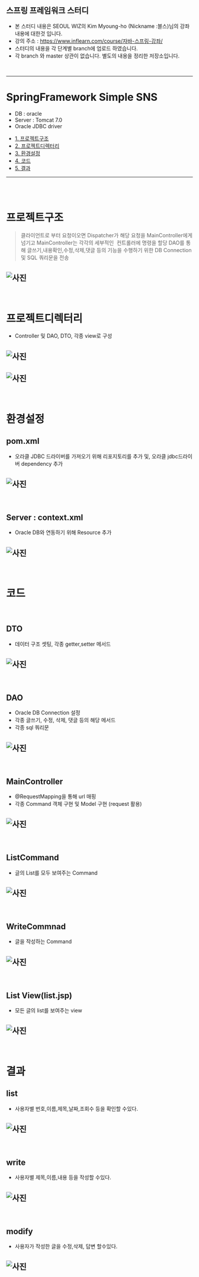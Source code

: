 ##  스프링 프레임워크 스터디

- 본 스터디 내용은 SEOUL WIZ의 Kim Myoung-ho (Nickname :블스)님의 강좌 내용에 대한것 입니다.
- 강의 주소 : https://www.inflearn.com/course/자바-스프링-강좌/
- 스터디의 내용을 각 단계별 branch에 업로드 하였습니다.
- 각 branch 와 master 상관이 없습니다. 별도의 내용을 정리한 저장소입니다.

<br/>

<hr/>

# SpringFramework Simple SNS

- DB : oracle
- Server : Tomcat 7.0
- Oracle JDBC driver 

* [1. 프로젝트구조](#프로젝트구조)
* [2. 프로젝트디렉터리](#프로젝트디렉터리)
* [3. 환경설정](#환경설정)
* [4. 코드](#코드)
* [5. 결과](#결과)


<hr/>

<br/>
<br/>

# 프로젝트구조

> 클라이언트로 부터 요청이오면 Dispatcher가 해당 요청을 MainController에게 넘기고 MainController는 각각의 세부적인
  컨트롤러에 명령을 할당 DAO를 통해 글쓰기,내용확인,수정,삭제,댓글 등의 기능을 수행하기 위한 DB Connection 및 SQL 쿼리문을 전송
   
## ![사진](https://github.com/leedongjoon121/SpringFramework_study/blob/master/document_img/architecture.PNG?raw=true)

<br/>

# 프로젝트디렉터리
- Controller 및 DAO, DTO, 각종 view로 구성

## ![사진](https://github.com/leedongjoon121/SpringFramework_study/blob/master/document_img/directory1.PNG?raw=true)

## ![사진](https://github.com/leedongjoon121/SpringFramework_study/blob/master/document_img/directory2.PNG?raw=true)

<br/>

# 환경설정
## pom.xml
- 오라클 JDBC 드라이버를 가져오기 위해 리포지토리를 추가 및, 오라클 jdbc드라이버 dependency 추가

## ![사진](https://github.com/leedongjoon121/SpringFramework_study/blob/master/document_img/pom_xml.PNG?raw=true)

<br/>

## Server : context.xml
- Oracle DB와 연동하기 위해 Resource 추가

## ![사진](https://github.com/leedongjoon121/SpringFramework_study/blob/master/document_img/server_context_xml.png?raw=true)

<br/>

# 코드

<br/>


## DTO
- 데이터 구조 셋팅, 각종 getter,setter 메서드

## ![사진](https://github.com/leedongjoon121/SpringFramework_study/blob/master/document_img/DTO.PNG?raw=true)

<br/>


## DAO
- Oracle DB Connection 설정
- 각종 글쓰기, 수정, 삭제, 댓글 등의 해당 메서드
- 각종 sql 쿼리문

## ![사진](https://github.com/leedongjoon121/SpringFramework_study/blob/master/document_img/DAO.PNG?raw=true)

<br/>


## MainController
- @RequestMapping을 통해 url 매핑
- 각종 Command 객체 구현 및 Model 구현 (request 활용)   

## ![사진](https://github.com/leedongjoon121/SpringFramework_study/blob/master/document_img/controller.PNG?raw=true)

<br/>

## ListCommand
- 글의 List를 모두 보여주는 Command

## ![사진](https://github.com/leedongjoon121/SpringFramework_study/blob/master/document_img/List_command.PNG?raw=true)


<br/>

## WriteCommnad
- 글을 작성하는 Command

## ![사진](https://github.com/leedongjoon121/SpringFramework_study/blob/master/document_img/write_command.PNG?raw=true)


<br/>

## List View(list.jsp)
- 모든 글의 list를 보여주는 view

## ![사진](https://github.com/leedongjoon121/SpringFramework_study/blob/master/document_img/list_jsp.PNG?raw=true)


<br/>

# 결과

## list
- 사용자별 번호,이름,제목,날짜,조회수 등을 확인할 수있다.

## ![사진](https://github.com/leedongjoon121/SpringFramework_study/blob/master/document_img/list_view.PNG?raw=true)

<br/>

## write 
- 사용자별 제목,이름,내용 등을 작성할 수있다.

## ![사진](https://github.com/leedongjoon121/SpringFramework_study/blob/master/document_img/write.PNG?raw=true)

<br/>

## modify
- 사용자가 작성한 글을 수정,삭제, 답변 할수있다.

## ![사진](https://github.com/leedongjoon121/SpringFramework_study/blob/master/document_img/modify.PNG?raw=true)
